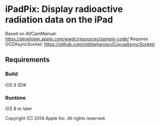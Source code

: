 # iPadPix: Display radioactive radiation data on the iPad

Based on AVCamManual: https://developer.apple.com/wwdc/resources/sample-code/
Requires GCDAsyncSocket: https://github.com/robbiehanson/CocoaAsyncSocket/

## Requirements

### Build

iOS 8 SDK

### Runtime

iOS 8 or later

Copyright (C) 2014 Apple Inc. All rights reserved.
